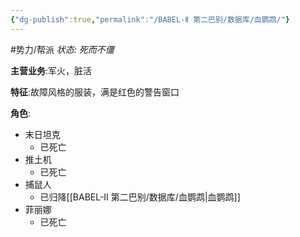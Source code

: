 ```yaml
---
{"dg-publish":true,"permalink":"/BABEL-Ⅱ 第二巴别/数据库/血鹦鹉/"}
---
```


#势力/帮派
*状态: 死而不僵*

**主营业务**:军火，脏活

**特征**:故障风格的服装，满是红色的警告窗口

**角色**:
- 末日坦克
	- 已死亡
- 推土机
	- 已死亡
- 捕鼠人
	- 已归降[[BABEL-Ⅱ 第二巴别/数据库/血鹦鹉\|血鹦鹉]]
- 菲丽娜
	- 已死亡
